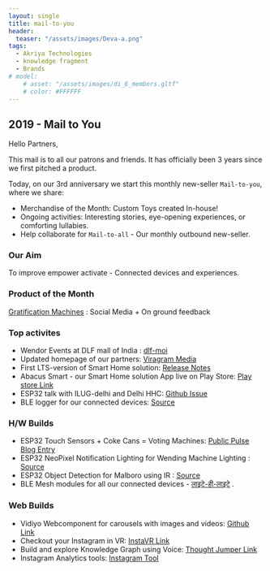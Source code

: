 ```yaml
---
layout: single
title: mail-to-you
header: 
  teaser: "/assets/images/Deva-a.png"
tags:
  - Akriya Technologies
  - knowledge fragment
  - Brands
# model: 
    # asset: "/assets/images/di_6_members.gltf"
    # color: #FFFFFF
---
```

## 2019 - Mail to You

Hello Partners,

This mail is to all our patrons and friends. It has officially been 3 years since we first pitched a product.

Today, on our 3rd anniversary we start this monthly new-seller `Mail-to-you`, where we share:
- Merchandise of the Month: Custom Toys created In-house!
- Ongoing activities: Interesting stories, eye-opening experiences, or comforting lullabies.
- Help collaborate for `Mail-to-all` - Our monthly outbound new-seller.


### Our Aim
To improve empower activate - Connected devices and experiences.

### Product of the Month
[Gratification Machines](https://we.akriya.co.in) : Social Media + On ground feedback

### Top activites
* Wendor Events at DLF mall of India : [dlf-moi](https://akriya.co.in/wendor-events/)
* Updated homepage of our partners: [Viragram Media](https://viragram.me/)
* First LTS-version of Smart Home solution: [Release Notes](https://github.com/ashtam55/smart_switch/releases)
* Abacus Smart - our Smart Home solution App live on Play Store: [Play store Link](https://play.google.com/store/apps/details?id=com.artiosys.smart_switch)
* ESP32 talk with ILUG-delhi and Delhi HHC: [Github Issue](https://github.com/hardware-hackers-club-delhi/Talks/issues/3)
* BLE logger for our connected devices: [Source](https://github.com/ashtam55/BleWebLogger)

### H/W Builds
* ESP32 Touch Sensors + Coke Cans = Voting Machines: [Public Pulse Blog Entry](https://akriya.co.in/coke-voting-machine/)
* ESP32 NeoPixel Notification Lighting for Wending Machine Lighting : [Source](https://github.com/ashtam55/OtaTestingDevice)
* ESP32 Object Detection for Malboro using IR : [Source](https://github.com/ashtam55/Digital_Icon/tree/malboro/blstr/recvr)
* BLE Mesh modules for all our connected devices - [लाइटे-ही-लाइटे](https://github.com/ashtam55/mqtt-neopixel/tree/lightHub) .

### Web Builds
* Vidiyo Webcomponent for carousels with images and videos: [Github Link](https://github.com/karx/webcomponents/tree/master/vidiyo)
* Checkout your Instagram in VR: [InstaVR Link](https://instavr.akriya.co.in/?handle=kaaroClick)
* Build and explore Knowledge Graph using Voice: [Thought Jumper Link](https://thoughtjumper.netlify.com/)
* Instagram Analytics tools: [Instagram Tool](https://ig.akriya.co.in)


